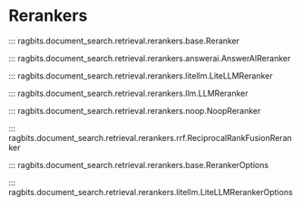 # Rerankers

::: ragbits.document_search.retrieval.rerankers.base.Reranker

::: ragbits.document_search.retrieval.rerankers.answerai.AnswerAIReranker

::: ragbits.document_search.retrieval.rerankers.litellm.LiteLLMReranker

::: ragbits.document_search.retrieval.rerankers.llm.LLMReranker

::: ragbits.document_search.retrieval.rerankers.noop.NoopReranker

::: ragbits.document_search.retrieval.rerankers.rrf.ReciprocalRankFusionReranker

::: ragbits.document_search.retrieval.rerankers.base.RerankerOptions

::: ragbits.document_search.retrieval.rerankers.litellm.LiteLLMRerankerOptions

